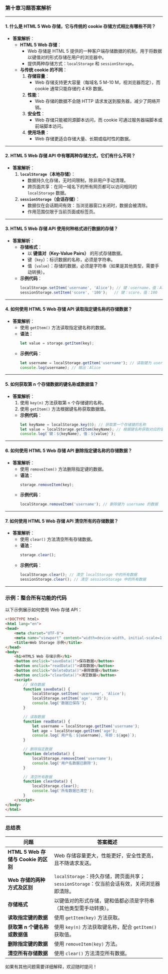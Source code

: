 ### **第十章习题答案解析**

---

#### **1. 什么是 HTML 5 Web 存储，它与传统的 cookie 存储方式相比有哪些不同？**

- **答案解析**：
  - **HTML 5 Web 存储**：
    - Web 存储是 HTML 5 提供的一种客户端存储数据的机制，用于将数据以键值对的形式存储在用户的浏览器中。
    - 提供两种存储方式：`localStorage` 和 `sessionStorage`。
  - **与传统 cookie 的不同**：
    1. **存储容量**：
       - Web 存储支持更大容量（每域名 5 M-10 M，视浏览器而定），而 cookie 通常只能存储约 4 KB 数据。
    2. **性能**：
       - Web 存储的数据不会随 HTTP 请求发送到服务器，减少了网络开销。
    3. **安全性**：
       - Web 存储只能被同源脚本访问，而 cookie 可通过服务器端脚本或前端脚本访问。
    4. **使用场景**：
       - Web 存储更适合存储大量、长期或临时性的数据。

---

#### **2. HTML 5 Web 存储 API 中有哪两种存储方式，它们有什么不同？**

- **答案解析**：
  1. **`localStorage`（本地存储）**：
     - 数据持久化存储，无时间限制，除非用户手动清理。
     - 跨页面共享：在同一域名下的所有网页都可以访问相同的 `localStorage` 数据。
  2. **`sessionStorage`（会话存储）**：
     - 数据仅在会话期间有效：当浏览器窗口关闭时，数据会被清除。
     - 作用范围仅限于当前页面或标签页。

---

#### **3. HTML 5 Web 存储 API 使用何种格式进行数据的存储？**

- **答案解析**：
  - **存储格式**：
    - 以 **键值对（Key-Value Pairs）** 的形式存储数据。
    - 键（`key`）：标识数据的名称，必须是字符串。
    - 值（`value`）：存储的数据，必须是字符串（如果是其他类型，需要手动转换）。
  - **示例代码**：
    ```javascript
    localStorage.setItem('username', 'Alice'); // 键：username，值：Alice
    sessionStorage.setItem('score', '100');   // 键：score，值：100
    ```

---

#### **4. 如何使用 HTML 5 Web 存储 API 读取指定键名称的存储数据？**

- **答案解析**：
  - 使用 `getItem()` 方法读取指定键名称的数据。
  - **语法**：
    ```javascript
    let value = storage.getItem(key);
    ```
  - **示例代码**：
    ```javascript
    let username = localStorage.getItem('username'); // 读取键为 username 的数据
    console.log(username); // 输出：Alice
    ```

---

#### **5. 如何获取第 n 个存储数据的键名称或数据值？**

- **答案解析**：
  1. 使用 `key(n)` 方法获取第 `n` 个存储键的名称。
  2. 使用 `getItem()` 方法根据键名称获取数据值。
  - **示例代码**：
    ```javascript
    let keyName = localStorage.key(0); // 获取第一个存储键的名称
    let value = localStorage.getItem(keyName); // 根据键名称获取对应的值
    console.log(`键：${keyName}, 值：${value}`);
    ```

---

#### **6. 如何使用 HTML 5 Web 存储 API 删除指定键名称的存储数据？**

- **答案解析**：
  - 使用 `removeItem()` 方法删除指定键的数据。
  - **语法**：
    ```javascript
    storage.removeItem(key);
    ```
  - **示例代码**：
    ```javascript
    localStorage.removeItem('username'); // 删除键为 username 的数据
    ```

---

#### **7. 如何使用 HTML 5 Web 存储 API 清空所有的存储数据？**

- **答案解析**：
  - 使用 `clear()` 方法清空所有存储数据。
  - **语法**：
    ```javascript
    storage.clear();
    ```
  - **示例代码**：
    ```javascript
    localStorage.clear(); // 清空 localStorage 中的所有数据
    sessionStorage.clear(); // 清空 sessionStorage 中的所有数据
    ```

---

### **示例：整合所有功能的代码**
以下示例展示如何使用 Web 存储 API：

```html
<!DOCTYPE html>
<html lang="en">
<head>
    <meta charset="UTF-8">
    <meta name="viewport" content="width=device-width, initial-scale=1.0">
    <title>Web Storage 示例</title>
</head>
<body>
    <h1>HTML5 Web 存储示例</h1>
    <button onclick="saveData()">保存数据</button>
    <button onclick="readData()">读取数据</button>
    <button onclick="deleteData()">删除数据</button>
    <button onclick="clearData()">清空数据</button>
    <script>
        // 保存数据
        function saveData() {
            localStorage.setItem('username', 'Alice');
            localStorage.setItem('age', '25');
            console.log('数据已保存');
        }

        // 读取数据
        function readData() {
            let username = localStorage.getItem('username');
            let age = localStorage.getItem('age');
            console.log(`用户名：${username}, 年龄：${age}`);
        }

        // 删除指定数据
        function deleteData() {
            localStorage.removeItem('username');
            console.log('用户名数据已删除');
        }

        // 清空所有数据
        function clearData() {
            localStorage.clear();
            console.log('所有数据已清空');
        }
    </script>
</body>
</html>
```

---

### **总结表**

| **问题**                            | **答案概述**                                                                                             |
|-------------------------------------|--------------------------------------------------------------------------------------------------------|
| **HTML 5 Web 存储与 Cookie 的区别**     | Web 存储容量更大，性能更好，安全性更高，且不随请求发送。                                                  |
| **Web 存储的两种方式及区别**          | `localStorage`：持久存储，跨页面共享；`sessionStorage`：仅当前会话有效，关闭浏览器即清除。               |
| **存储格式**                        | 以键值对的形式存储，键和值都必须是字符串（其他类型需手动转换）。                                          |
| **读取指定键的数据**                | 使用 `getItem(key)` 方法获取。                                                                           |
| **获取第 n 个键名称或数据值**       | 使用 `key(n)` 方法获取键名称，配合 `getItem()` 获取值。                                                  |
| **删除指定键的数据**                | 使用 `removeItem(key)` 方法。                                                                            |
| **清空所有存储数据**                | 使用 `clear()` 方法清空所有数据。                                                                        |

如果有其他问题需要详细解释，欢迎随时提问！